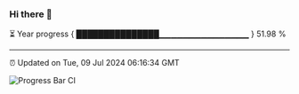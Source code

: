 ### Hi there 👋

⏳ Year progress { ███████████████▁▁▁▁▁▁▁▁▁▁▁▁▁▁▁ } 51.98 %

---

⏰ Updated on Tue, 09 Jul 2024 06:16:34 GMT

![Progress Bar CI](https://github.com/liununu/liununu/workflows/Progress%20Bar%20CI/badge.svg)
